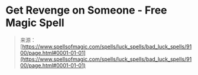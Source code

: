 <!--yml

category: 未分类

date: 2024-06-12 18:44:51

-->

# Get Revenge on Someone - Free Magic Spell

> 来源：[https://www.spellsofmagic.com/spells/luck_spells/bad_luck_spells/9100/page.html#0001-01-01](https://www.spellsofmagic.com/spells/luck_spells/bad_luck_spells/9100/page.html#0001-01-01)
